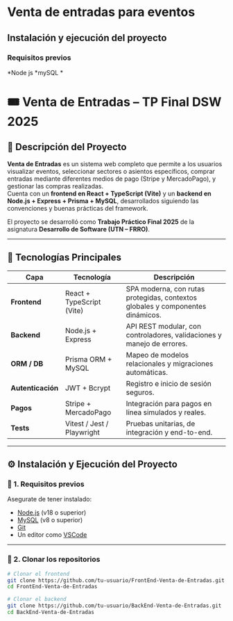 # Venta de entradas para eventos


## Instalación y ejecución del proyecto

### Requisitos previos
*Node js
*mySQL
*

# 🎟️ Venta de Entradas – TP Final DSW 2025

## 📘 Descripción del Proyecto
**Venta de Entradas** es un sistema web completo que permite a los usuarios visualizar eventos, seleccionar sectores o asientos específicos, comprar entradas mediante diferentes medios de pago (Stripe y MercadoPago), y gestionar las compras realizadas.  
Cuenta con un **frontend en React + TypeScript (Vite)** y un **backend en Node.js + Express + Prisma + MySQL**, desarrollados siguiendo las convenciones y buenas prácticas del framework.

El proyecto se desarrolló como **Trabajo Práctico Final 2025** de la asignatura **Desarrollo de Software (UTN – FRRO)**.

---

## 🧩 Tecnologías Principales

| Capa | Tecnología | Descripción |
|------|-------------|--------------|
| **Frontend** | React + TypeScript (Vite) | SPA moderna, con rutas protegidas, contextos globales y componentes dinámicos. |
| **Backend** | Node.js + Express | API REST modular, con controladores, validaciones y manejo de errores. |
| **ORM / DB** | Prisma ORM + MySQL | Mapeo de modelos relacionales y migraciones automáticas. |
| **Autenticación** | JWT + Bcrypt | Registro e inicio de sesión seguros. |
| **Pagos** | Stripe + MercadoPago | Integración para pagos en línea simulados y reales. |
| **Tests** | Vitest / Jest / Playwright | Pruebas unitarias, de integración y end-to-end. |

---

## ⚙️ Instalación y Ejecución del Proyecto

### 🔧 1. Requisitos previos
Asegurate de tener instalado:
- [Node.js](https://nodejs.org/) (v18 o superior)  
- [MySQL](https://dev.mysql.com/downloads/) (v8 o superior)  
- [Git](https://git-scm.com/)  
- Un editor como [VSCode](https://code.visualstudio.com/)

---

### 💾 2. Clonar los repositorios

```bash
# Clonar el frontend
git clone https://github.com/tu-usuario/FrontEnd-Venta-de-Entradas.git
cd FrontEnd-Venta-de-Entradas

# Clonar el backend
git clone https://github.com/tu-usuario/BackEnd-Venta-de-Entradas.git
cd BackEnd-Venta-de-Entradas

